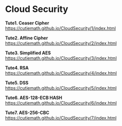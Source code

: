 # Cloud Security  
  
**Tute1. Ceaser Cipher**  
https://cutiemath.github.io/CloudSecurity/1/index.html  
  
**Tute2. Affine Cipher**  
https://cutiemath.github.io/CloudSecurity/2/index.html  
  
**Tute3. Simplified AES**  
https://cutiemath.github.io/CloudSecurity/3/index.html  
  
**Tute4. RSA**    
https://cutiemath.github.io/CloudSecurity/4/index.html  
  
**Tute5. DSS**  
https://cutiemath.github.io/CloudSecurity/5/index.html  
  
**Tute6. AES-128-ECB HASH**  
https://cutiemath.github.io/CloudSecurity/6/index.html  
  
**Tute7. AES-256-CBC**  
https://cutiemath.github.io/CloudSecurity/7/index.html  

